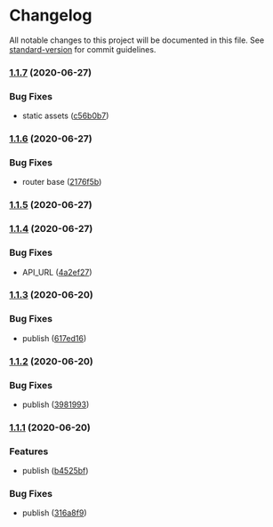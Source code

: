 # Changelog

All notable changes to this project will be documented in this file. See [standard-version](https://github.com/conventional-changelog/standard-version) for commit guidelines.

### [1.1.7](https://github.com/desolid/desolid/compare/v1.1.6...v1.1.7) (2020-06-27)


### Bug Fixes

* static assets ([c56b0b7](https://github.com/desolid/desolid/commit/c56b0b794ae7fcaf66f48b6c1757a61db8c04c57))

### [1.1.6](https://github.com/desolid/desolid/compare/v1.1.5...v1.1.6) (2020-06-27)


### Bug Fixes

* router base ([2176f5b](https://github.com/desolid/desolid/commit/2176f5b2267893b1dd5823fa2625806d26370bd0))

### [1.1.5](https://github.com/desolid/desolid/compare/v1.1.4...v1.1.5) (2020-06-27)

### [1.1.4](https://github.com/desolid/desolid/compare/v1.1.3...v1.1.4) (2020-06-27)


### Bug Fixes

* API_URL ([4a2ef27](https://github.com/desolid/desolid/commit/4a2ef27605f6b8a48d24b25a58654858f0dc709b))

### [1.1.3](https://github.com/desolid/desolid/compare/v1.1.2...v1.1.3) (2020-06-20)


### Bug Fixes

* publish ([617ed16](https://github.com/desolid/desolid/commit/617ed16e5242c26d24cf4e0b54a771f3aa525ca3))

### [1.1.2](https://github.com/desolid/desolid/compare/v1.1.1...v1.1.2) (2020-06-20)


### Bug Fixes

* publish ([3981993](https://github.com/desolid/desolid/commit/39819936cd12309a9c342d953a224548dd9c4bce))

### [1.1.1](https://github.com/desolid/desolid/compare/v1.1.0...v1.1.1) (2020-06-20)


### Features

* publish ([b4525bf](https://github.com/desolid/desolid/commit/b4525bf5900236f9473914d1ea1aa1060a8451b5))


### Bug Fixes

* publish ([316a8f9](https://github.com/desolid/desolid/commit/316a8f99d7c255376d1c0f0afe40b41196c6a839))
